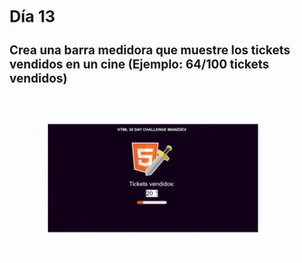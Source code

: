 # Día 13

## Crea una barra medidora que muestre los tickets vendidos en un cine (Ejemplo: 64/100 tickets vendidos)

![alt text](Reto13.gif)
